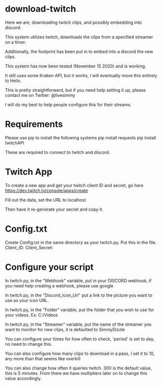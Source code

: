 # download-twitch
Here we are, downloading twitch clips, and possibly embedding into discord.

This system utilizes twitch, downloads the clips from a specified streamer on a timer. 

Additionally, the footprint has been put in to embed into a discord the new clips.

This system has now been tested (November 15 2020) and is working. 

It still uses some Kraken API, but it works, I will eventually move this entirely to Helix.

This is pretty straightforward, but if you need help setting it up, please contact me on Twitter: @livesimmy

I will do my best to help people configure this for their streams.

# Requirements
Please use pip to install the following systems
pip install requests
pip install twitchAPI

These are required to connect to twitch and discord.

# Twitch App
To create a new app and get your twitch client ID and secret, go here https://dev.twitch.tv/console/apps/create

Fill out the data, set the URL to localhost

Then have it re-generate your secret and copy it.

# Config.txt
Create Config.txt in the same directory as your twitch.py.
Put this in the file.
Client_ID: <Your Client ID here>
Client_Secret: <Your Client Secret here>

# Configure your script

In twitch.py, in the "Webhook" variable, put in your DISCORD webhook, if you need help creating a webhook, please use google

In twitch.py, in the "Discord_Icon_Url" put a link to the picture you want to use as your icon URL.

In twitch.py, in the "Folder" variable, put the folder that you wish to use for your videos. Ex: C:/Videos

In twitch.py, in the "Streamer" variable, put the name of the streamer you want to monitor for new clips, it is defaulted to SimmyDizzle

You can configure your times for how often to check, 'period' is set to day, no need to change this.

You can also configure how many clips to download in a pass, I set it to 10, any more than that seems like overkill

You can also change how often it queries twitch. 300 is the default value, this is 5 minutes. From there we have multipliers later on to change this value accordingly.



